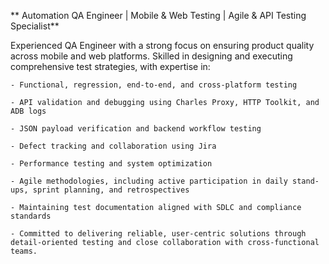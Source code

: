 ** Automation QA Engineer | Mobile & Web Testing | Agile & API Testing Specialist**

Experienced QA Engineer with a strong focus on ensuring product quality across mobile and web platforms. Skilled in designing and executing comprehensive test strategies, with expertise in:

    - Functional, regression, end-to-end, and cross-platform testing

    - API validation and debugging using Charles Proxy, HTTP Toolkit, and ADB logs

    - JSON payload verification and backend workflow testing

    - Defect tracking and collaboration using Jira

    - Performance testing and system optimization

    - Agile methodologies, including active participation in daily stand-ups, sprint planning, and retrospectives

    - Maintaining test documentation aligned with SDLC and compliance standards

    - Committed to delivering reliable, user-centric solutions through detail-oriented testing and close collaboration with cross-functional teams.
